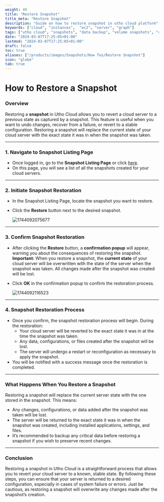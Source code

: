 ```yaml
---
weight: 40
title: "Restore Snapshot"
title_meta: "Restore Snapshot"
description: "Guide on how to restore snapshot in utho cloud platform"
keywords: ["cloud", "instances",  "ec2", "server", "graph"]
tags: ["utho cloud", "snapshots", "data backup", "volume snapshots", "cloud recovery"]
date: "2024-03-07T17:25:05+01:00"
lastmod: "2024-03-07T17:25:05+01:00"
draft: false
toc: true
aliases: ["/products/images/Snapshots/How Tos/Restore Snapshot"]
icon: "globe"
tab: true
---
```



# **How to Restore a Snapshot** 

### **Overview**

Restoring a **snapshot** in Utho Cloud allows you to revert a cloud server to a previous state as captured by a snapshot. This feature is useful when you want to undo changes, recover from a failure, or revert to a stable configuration. Restoring a snapshot will replace the current state of your cloud server with the exact state it was in when the snapshot was taken.

---
### **1. Navigate to Snapshot Listing Page**

* Once logged in, go to the **Snapshot Listing Page** or click [here](https://console.utho.com/snapshot "Snapshot Listing Page").
* On this page, you will see a list of all the snapshots created for your cloud servers.

---

### **2. Initiate Snapshot Restoration**

* In the Snapshot Listing Page, locate the snapshot you want to restore.
* Click the **Restore** button next to the desired snapshot.

  ![1744092075677](image/index/1744092075677.png)

---

### **3. Confirm Snapshot Restoration**

* After clicking the **Restore** button, a **confirmation popup** will appear, warning you about the consequences of restoring the snapshot.
  **Important:** When you restore a snapshot, the **current state** of your cloud server will be overwritten with the state of the server when the snapshot was taken. All changes made after the snapshot was created will be lost.
* Click **OK** in the confirmation popup to confirm the restoration process.

  ![1744092116523](image/index/1744092116523.png)

---

### **4. Snapshot Restoration Process**

* Once you confirm, the snapshot restoration process will begin. During the restoration:
  * Your cloud server will be reverted to the exact state it was in at the time the snapshot was taken.
  * Any data, configurations, or files created after the snapshot will be lost.
  * The server will undergo a restart or reconfiguration as necessary to apply the snapshot.
* You will be notified with a success message once the restoration is completed.

---

### **What Happens When You Restore a Snapshot**

Restoring a snapshot will replace the current server state with the one stored in the snapshot. This means:

* Any changes, configurations, or data added after the snapshot was taken will be lost.
* The server will be returned to the exact state it was in when the snapshot was created, including installed applications, settings, and files.
* It’s recommended to backup any critical data before restoring a snapshot if you wish to preserve recent changes.

---

### **Conclusion**

Restoring a snapshot in Utho Cloud is a straightforward process that allows you to revert your cloud server to a known, stable state. By following these steps, you can ensure that your server is returned to a desired configuration, especially in cases of system failure or errors. Just be cautious, as restoring a snapshot will overwrite any changes made after the snapshot’s creation.
